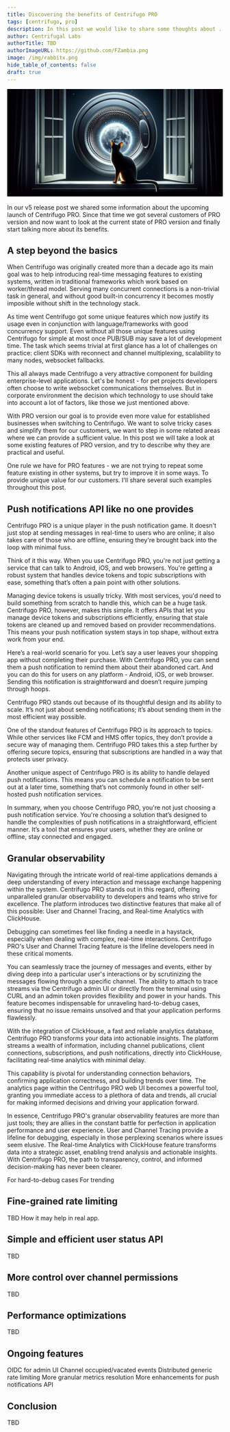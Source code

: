 ```yaml
---
title: Discovering the benefits of Centrifugo PRO
tags: [centrifugo, pro]
description: In this post we would like to share some thoughts about .
author: Centrifugal Labs
authorTitle: TBD
authorImageURL: https://github.com/FZambia.png
image: /img/rabbitx.png
hide_table_of_contents: false
draft: true
---
```


<img src="/img/centrifugo_pro_benefits_cover.jpg" />

In our v5 release post we shared some information about the upcoming launch of Centrifugo PRO. Since that time we got several customers of PRO version and now want to look at the current state of PRO version and finally start talking more about its benefits.

<!--truncate-->

## A step beyond the basics

When Centrifugo was originally created more than a decade ago its main goal was to help introducing real-time messaging features to existing systems, written in traditional frameworks which work based on worker/thread model. Serving many concurrent connections is a non-trivial task in general, and without good built-in concurrency it becomes mostly imposible without shift in the technology stack.

As time went Centrifugo got some unique features which now justify its usage even in conjunction with language/frameworks with good concurrency support. Even without all those unique features using Centrifugo for simple at most once PUB/SUB may save a lot of development time. The task which seems trivial at first glance has a lot of challenges on practice: client SDKs with reconnect and channel multiplexing, scalability to many nodes, websocket fallbacks.

This all always made Centrifugo a very attractive component for building enterprise-level applications. Let's be honest - for pet projects developers often choose to write websocket communications themselves. But in corporate environment the decision which technology to use should take into account a lot of factors, like those we just mentioned above.

With PRO version our goal is to provide even more value for established businesses when switching to Centrifugo. We want to solve tricky cases and simplify them for our customers, we want to step in some related areas where we can provide a sufficient value. In this post we will take a look at some existing features of PRO version, and try to describe why they are practical and useful.

One rule we have for PRO features - we are not trying to repeat some feature existing in other systems, but try to improve it in some ways. To provide unique value for our customers. I'll share several such examples throughout this post.

## Push notifications API like no one provides

Centrifugo PRO is a unique player in the push notification game. It doesn't just stop at sending messages in real-time to users who are online; it also takes care of those who are offline, ensuring they're brought back into the loop with minimal fuss.

Think of it this way. When you use Centrifugo PRO, you're not just getting a service that can talk to Android, iOS, and web browsers. You're getting a robust system that handles device tokens and topic subscriptions with ease, something that’s often a pain point with other solutions.

Managing device tokens is usually tricky. With most services, you'd need to build something from scratch to handle this, which can be a huge task. Centrifugo PRO, however, makes this simple. It offers APIs that let you manage device tokens and subscriptions efficiently, ensuring that stale tokens are cleaned up and removed based on provider recommendations. This means your push notification system stays in top shape, without extra work from your end.

Here’s a real-world scenario for you. Let’s say a user leaves your shopping app without completing their purchase. With Centrifugo PRO, you can send them a push notification to remind them about their abandoned cart. And you can do this for users on any platform - Android, iOS, or web browser. Sending this notification is straightforward and doesn’t require jumping through hoops.

Centrifugo PRO stands out because of its thoughtful design and its ability to scale. It’s not just about sending notifications; it’s about sending them in the most efficient way possible.

One of the standout features of Centrifugo PRO is its approach to topics. While other services like FCM and HMS offer topics, they don’t provide a secure way of managing them. Centrifugo PRO takes this a step further by offering secure topics, ensuring that subscriptions are handled in a way that protects user privacy.

Another unique aspect of Centrifugo PRO is its ability to handle delayed push notifications. This means you can schedule a notification to be sent out at a later time, something that’s not commonly found in other self-hosted push notification services.

In summary, when you choose Centrifugo PRO, you're not just choosing a push notification service. You're choosing a solution that’s designed to handle the complexities of push notifications in a straightforward, efficient manner. It’s a tool that ensures your users, whether they are online or offline, stay connected and engaged.

## Granular observability

Navigating through the intricate world of real-time applications demands a deep understanding of every interaction and message exchange happening within the system. Centrifugo PRO stands out in this regard, offering unparalleled granular observability to developers and teams who strive for excellence. The platform introduces two distinctive features that make all of this possible: User and Channel Tracing, and Real-time Analytics with ClickHouse.

Debugging can sometimes feel like finding a needle in a haystack, especially when dealing with complex, real-time interactions. Centrifugo PRO's User and Channel Tracing feature is the lifeline developers need in these critical moments.

You can seamlessly trace the journey of messages and events, either by diving deep into a particular user's interactions or by scrutinizing the messages flowing through a specific channel. The ability to attach to trace streams via the Centrifugo admin UI or directly from the terminal using CURL and an admin token provides flexibility and power in your hands. This feature becomes indispensable for unraveling hard-to-debug cases, ensuring that no issue remains unsolved and that your application performs flawlessly.

With the integration of ClickHouse, a fast and reliable analytics database, Centrifugo PRO transforms your data into actionable insights. The platform streams a wealth of information, including channel publications, client connections, subscriptions, and push notifications, directly into ClickHouse, facilitating real-time analytics with minimal delay.

This capability is pivotal for understanding connection behaviors, confirming application correctness, and building trends over time. The analytics page within the Centrifugo PRO web UI becomes a powerful tool, granting you immediate access to a plethora of data and trends, all crucial for making informed decisions and driving your application forward.

In essence, Centrifugo PRO's granular observability features are more than just tools; they are allies in the constant battle for perfection in application performance and user experience. User and Channel Tracing provide a lifeline for debugging, especially in those perplexing scenarios where issues seem elusive. The Real-time Analytics with ClickHouse feature transforms data into a strategic asset, enabling trend analysis and actionable insights. With Centrifugo PRO, the path to transparency, control, and informed decision-making has never been clearer.

For hard-to-debug cases
For trending

## Fine-grained rate limiting 

TBD
How it may help in real app.

## Simple and efficient user status API

TBD

## More control over channel permissions

TBD

## Performance optimizations

TBD

## Ongoing features

OIDC for admin UI
Channel occupied/vacated events
Distributed generic rate limiting
More granular metrics resolution
More enhancements for push notifications API

## Conclusion

TBD

